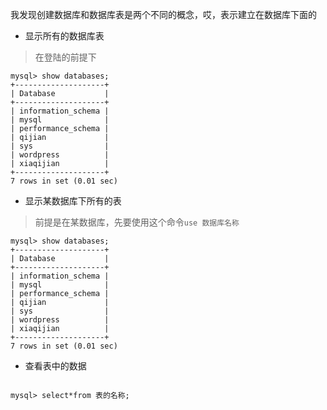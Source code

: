 我发现创建数据库和数据库表是两个不同的概念，哎，表示建立在数据库下面的

- 显示所有的数据库表
> 在登陆的前提下

```mysql
mysql> show databases;
+--------------------+
| Database           |
+--------------------+
| information_schema |
| mysql              |
| performance_schema |
| qijian             |
| sys                |
| wordpress          |
| xiaqijian          |
+--------------------+
7 rows in set (0.01 sec)
```
- 显示某数据库下所有的表
> 前提是在某数据库，先要使用这个命令`use 数据库名称`
```mysql
mysql> show databases;
+--------------------+
| Database           |
+--------------------+
| information_schema |
| mysql              |
| performance_schema |
| qijian             |
| sys                |
| wordpress          |
| xiaqijian          |
+--------------------+
7 rows in set (0.01 sec)
```
- 查看表中的数据
```mysql

mysql> select*from 表的名称;
```
